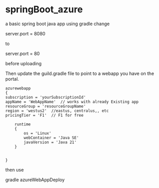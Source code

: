 # springBoot_azure
a basic spring boot java app using gradle
change

server.port = 8080

to

server.port = 80 

before uploading

Then update the  guild.gradle file to point to a webapp you have on the portal.

    azurewebapp 
    {
    subscription = 'yourSubscriptionId'
    appName = 'WebAppName'  // works with already Existing app
    resourceGroup = 'resourceGroupName'
    region = 'westus2'  //eastus, centralus,, etc
    pricingTier = 'F1'  // F1 for free
    
        runtime 
        {
            os = 'Linux'
            webContainer = 'Java SE'
            javaVersion = 'Java 21'
        }
    

    }

then use

gradle azureWebAppDeploy